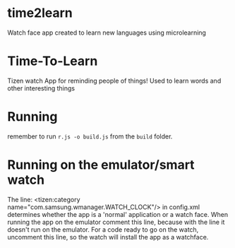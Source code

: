 # time2learn
Watch face app created to learn new languages using microlearning

# Time-To-Learn
Tizen watch App for reminding people of things!
Used to learn words and other interesting things

# Running

remember to run `r.js -o build.js` from the `build` folder.

# Running on the emulator/smart watch
The line:
<tizen:category name="com.samsung.wmanager.WATCH_CLOCK"/>
in config.xml determines whether the app is a 'normal' application or a watch face.
When running the app on the emulator comment this line, because with the line it doesn't run on the emulator.
For a code ready to go on the watch, uncomment this line, so the watch will install the app as a watchface.
